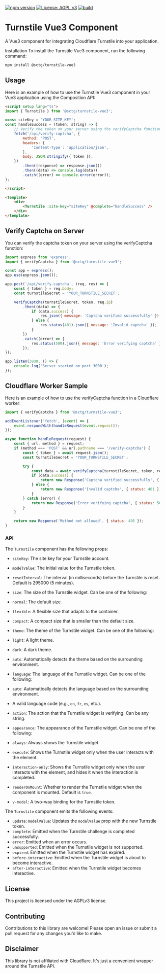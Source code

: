 [![npm version](https://badge.fury.io/js/%40sctg%2Fturnstile-vue3)](https://badge.fury.io/js/%40sctg%2Fturnstile-vue3)
[![License: AGPL v3](https://img.shields.io/badge/License-AGPL%20v3-blue.svg)](https://www.gnu.org/licenses/agpl-3.0)
[![build](https://github.com/sctg-development/sctgdesk-server/actions/workflows/publish-npm.yml/badge.svg)](https://github.com/sctg-development/sctgdesk-server/actions/workflows/publish-npm.yml)


# Turnstile Vue3 Component

A Vue3 component for integrating Cloudflare Turnstile into your application.

Installation
To install the Turnstile Vue3 component, run the following command:

```bash
npm install @sctg/turnstile-vue3
```

## Usage

Here is an example of how to use the Turnstile Vue3 component in your Vue3 application using the Composition API:

```html
<script setup lang="ts">
import { Turnstile } from '@sctg/turnstile-vue3';

const siteKey = 'YOUR_SITE_KEY';
const handleSuccess = (token: string) => {
    // Verify the token on your server using the verifyCaptcha function
    fetch('/api/verify-captcha', {
        method: 'POST',
        headers: {
            'Content-Type': 'application/json',
        },
        body: JSON.stringify({ token }),
    })
        .then((response) => response.json())
        .then((data) => console.log(data))
        .catch((error) => console.error(error));
};

</script>

<template>
    <div>
        <Turnstile :site-key="siteKey" @complete="handleSuccess" />
    </div>
</template>
```

## Verify Captcha on Server

You can verify the captcha token on your server using the verifyCaptcha function:

```javascript
import express from 'express';
import { verifyCaptcha } from '@sctg/turnstile-vue3';

const app = express();
app.use(express.json());

app.post('/api/verify-captcha', (req, res) => {
    const { token } = req.body;
    const turnstileSecret = 'YOUR_TURNSTILE_SECRET';

    verifyCaptcha(turnstileSecret, token, req.ip)
        .then((data) => {
            if (data.success) {
                res.json({ message: 'Captcha verified successfully' });
            } else {
                res.status(401).json({ message: 'Invalid captcha' });
            }
        })
        .catch((error) => {
            res.status(500).json({ message: 'Error verifying captcha' });
        });
});

app.listen(3000, () => {
    console.log('Server started on port 3000');
});
```

## Cloudflare Worker Sample

Here is an example of how to use the verifyCaptcha function in a Cloudflare worker:

```javascript
import { verifyCaptcha } from '@sctg/turnstile-vue3';

addEventListener('fetch', (event) => {
    event.respondWith(handleRequest(event.request));
});

async function handleRequest(request) {
    const { url, method } = request;
    if (method === 'POST' && url.pathname === '/verify-captcha') {
        const { token } = await request.json();
        const turnstileSecret = 'YOUR_TURNSTILE_SECRET';

        try {
            const data = await verifyCaptcha(turnstileSecret, token, request.ip);
            if (data.success) {
                return new Response('Captcha verified successfully', { status: 200 });
            } else {
                return new Response('Invalid captcha', { status: 401 });
            }
        } catch (error) {
            return new Response('Error verifying captcha', { status: 500 });
        }
    }

    return new Response('Method not allowed', { status: 405 });
}
```

### API

The `Turnstile` component has the following props:

* `siteKey`: The site key for your Turnstile account.
* `modelValue`: The initial value for the Turnstile token.
* `resetInterval`: The interval (in milliseconds) before the Turnstile is reset. Default is 295000 (5 minutes).
* `size`: The size of the Turnstile widget. Can be one of the following:

* `normal`: The default size.
* `flexible`: A flexible size that adapts to the container.
* `compact`: A compact size that is smaller than the default size.

* `theme`: The theme of the Turnstile widget. Can be one of the following:

* `light`: A light theme.
* `dark`: A dark theme.
* `auto`: Automatically detects the theme based on the surrounding environment.

* `language`: The language of the Turnstile widget. Can be one of the following:

* `auto`: Automatically detects the language based on the surrounding environment.
* A valid language code (e.g., `en`, `fr`, `es`, etc.).

* `action`: The action that the Turnstile widget is verifying. Can be any string.
* `appearance`: The appearance of the Turnstile widget. Can be one of the following:

* `always`: Always shows the Turnstile widget.
* `execute`: Shows the Turnstile widget only when the user interacts with the element.
* `interaction-only`: Shows the Turnstile widget only when the user interacts with the element, and hides it when the interaction is completed.

* `renderOnMount`: Whether to render the Turnstile widget when the component is mounted. Default is `true`.
* `v-model`: A two-way binding for the Turnstile token.

The `Turnstile` component emits the following events:

* `update:modelValue`: Updates the `modelValue` prop with the new Turnstile token.
* `complete`: Emitted when the Turnstile challenge is completed successfully.
* `error`: Emitted when an error occurs.
* `unsupported`: Emitted when the Turnstile widget is not supported.
* `expired`: Emitted when the Turnstile widget has expired.
* `before-interactive`: Emitted when the Turnstile widget is about to become interactive.
* `after-interactive`: Emitted when the Turnstile widget becomes interactive.

## License

This project is licensed under the AGPLv3 license.

## Contributing

Contributions to this library are welcome! Please open an issue or submit a pull request for any changes you'd like to make.

## Disclaimer

This library is not affiliated with Cloudflare. It's just a convenient wrapper around the Turnstile API.
